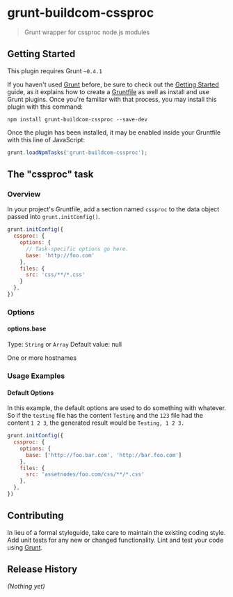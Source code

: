 # grunt-buildcom-cssproc

> Grunt wrapper for cssproc node.js modules

## Getting Started
This plugin requires Grunt `~0.4.1`

If you haven't used [Grunt](http://gruntjs.com/) before, be sure to check out the [Getting Started](http://gruntjs.com/getting-started) guide, as it explains how to create a [Gruntfile](http://gruntjs.com/sample-gruntfile) as well as install and use Grunt plugins. Once you're familiar with that process, you may install this plugin with this command:

```shell
npm install grunt-buildcom-cssproc --save-dev
```

Once the plugin has been installed, it may be enabled inside your Gruntfile with this line of JavaScript:

```js
grunt.loadNpmTasks('grunt-buildcom-cssproc');
```

## The "cssproc" task

### Overview
In your project's Gruntfile, add a section named `cssproc` to the data object passed into `grunt.initConfig()`.

```js
grunt.initConfig({
  cssproc: {
    options: {
      // Task-specific options go here.
      base: 'http://foo.com'
    },
    files: {
      src: 'css/**/*.css'
    }
  },
})
```

### Options

#### options.base
Type: `String` or `Array`
Default value: null

One or more hostnames


### Usage Examples

#### Default Options
In this example, the default options are used to do something with whatever. So if the `testing` file has the content `Testing` and the `123` file had the content `1 2 3`, the generated result would be `Testing, 1 2 3.`

```js
grunt.initConfig({
  cssproc: {
    options: {
      base: ['http://foo.bar.com', 'http://bar.foo.com']
    },
    files: {
      src: 'assetnodes/foo.com/css/**/*.css'
    },
  },
})
```

## Contributing
In lieu of a formal styleguide, take care to maintain the existing coding style. Add unit tests for any new or changed functionality. Lint and test your code using [Grunt](http://gruntjs.com/).

## Release History
_(Nothing yet)_

